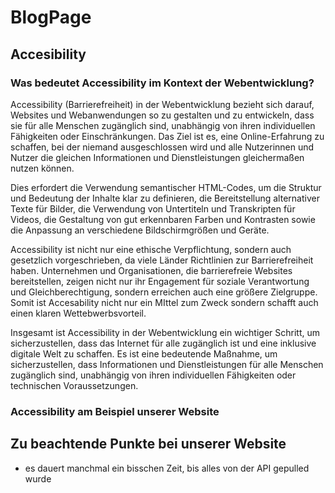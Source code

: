 # BlogPage
## Accesibility
### Was bedeutet Accessibility im Kontext der Webentwicklung? 
Accessibility (Barrierefreiheit) in der Webentwicklung bezieht sich darauf, Websites und Webanwendungen so zu gestalten und zu entwickeln, dass sie für alle Menschen zugänglich sind, unabhängig von ihren individuellen Fähigkeiten oder Einschränkungen. Das Ziel ist es, eine Online-Erfahrung zu schaffen, bei der niemand ausgeschlossen wird und alle Nutzerinnen und Nutzer die gleichen Informationen und Dienstleistungen gleichermaßen nutzen können.

Dies erfordert die Verwendung semantischer HTML-Codes, um die Struktur und Bedeutung der Inhalte klar zu definieren, die Bereitstellung alternativer Texte für Bilder, die Verwendung von Untertiteln und Transkripten für Videos, die Gestaltung von gut erkennbaren Farben und Kontrasten sowie die Anpassung an verschiedene Bildschirmgrößen und Geräte.

Accessibility ist nicht nur eine ethische Verpflichtung, sondern auch gesetzlich vorgeschrieben, da viele Länder Richtlinien zur Barrierefreiheit haben. Unternehmen und Organisationen, die barrierefreie Websites bereitstellen, zeigen nicht nur ihr Engagement für soziale Verantwortung und Gleichberechtigung, sondern erreichen auch eine größere Zielgruppe. Somit ist Accesability nicht nur ein MIttel zum Zweck sondern schafft auch einen klaren Wettebwerbsvorteil.

Insgesamt ist Accessibility in der Webentwicklung ein wichtiger Schritt, um sicherzustellen, dass das Internet für alle zugänglich ist und eine inklusive digitale Welt zu schaffen. Es ist eine bedeutende Maßnahme, um sicherzustellen, dass Informationen und Dienstleistungen für alle Menschen zugänglich sind, unabhängig von ihren individuellen Fähigkeiten oder technischen Voraussetzungen.
### Accessibility am Beispiel unserer Website

## Zu beachtende Punkte bei unserer Website
- es dauert manchmal ein bisschen Zeit, bis alles von der API gepulled wurde